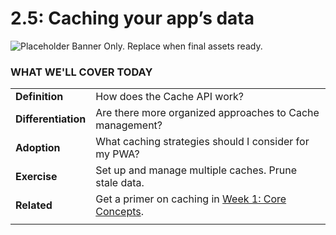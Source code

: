 # 2.5: Caching your app’s data

![Placeholder Banner Only. Replace when final assets ready.](_media/day-05.png)

### WHAT WE'LL COVER TODAY

| | |
|:--|:--- |
| **Definition** | How does the Cache API work? |
| **Differentiation** | Are there more organized approaches to Cache management? |
| **Adoption**| What caching strategies should I consider for my PWA? |
| **Exercise**| Set up and manage multiple caches. Prune stale data. |
| **Related**| Get a primer on caching in [Week 1: Core Concepts](../core-concepts). |
| |

<br/>
